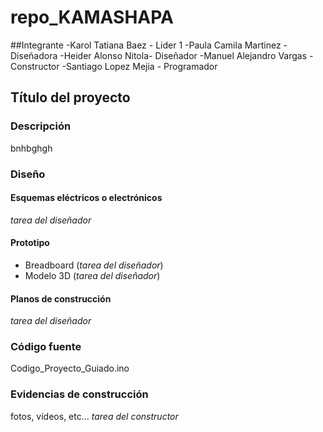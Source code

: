 # repo_KAMASHAPA

##Integrante
-Karol Tatiana Baez - Lider 1
-Paula Camila Martinez - Diseñadora
-Heider Alonso Nitola- Diseñador
-Manuel Alejandro Vargas - Constructor
-Santiago Lopez Mejia - Programador

## Título del proyecto
### Descripción
bnhbghgh

### Diseño
#### Esquemas eléctricos o electrónicos
_tarea del diseñador_
#### Prototipo 
- Breadboard (_tarea del diseñador_)
- Modelo 3D (_tarea del diseñador_)
#### Planos de construcción
_tarea del diseñador_

### Código fuente
Codigo_Proyecto_Guiado.ino

### Evidencias de construcción
fotos, vídeos, etc... _tarea del constructor_
